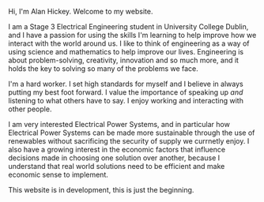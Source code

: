 Hi, I'm Alan Hickey. Welcome to my website.

I am a Stage 3 Electrical Engineering student in University College Dublin, and I have a passion for using the skills I'm learning to help improve how we interact with the world around us. I like to think of engineering as a way of using science and mathematics to help improve our lives. Engineering is about problem-solving, creativity, innovation and so much more, and it holds the key to solving so many of the problems we face.

I'm a hard worker. I set high standards for myself and I believe in always putting my best foot forward. I value the importance of speaking up _and_ listening to what others have to say. I enjoy working and interacting with other people.

I am very interested Electrical Power Systems, and in particular how Electrical Power Systems can be made more sustainable through the use of renewables without sacrificing the security of supply we currnetly enjoy. I also have a growing interest in the economic factors that influence decisions made in choosing one solution over another, because I understand that real world solutions need to be efficient and make economic sense to implement.

This website is in development, this is just the beginning.
